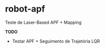 # robot-apf
Teste de Laser-Based APF + Mapping

**TODO**
 * Testar APF + Seguimento de Trajetória LQR
